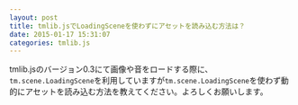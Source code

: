 ```yaml
---
layout: post
title: tmlib.jsでLoadingSceneを使わずにアセットを読み込む方法は？
date: 2015-01-17 15:31:07
categories: tmlib.js
---
```

<p>tmlib.jsのバージョン0.3にて画像や音をロードする際に、<code>tm.scene.LoadingScene</code>を利用していますが<code>tm.scene.LoadingScene</code>を使わず動的にアセットを読み込む方法を教えてください。よろしくお願いします。</p>
